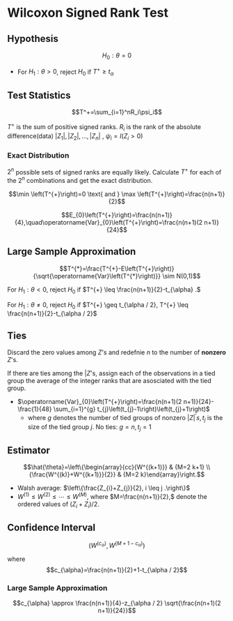 # Wilcoxon Signed Rank Test

## Hypothesis
$$H_0: \theta = 0$$

- For $H_1: \theta>0$, reject $H_0$ if $T^+\geq t_\alpha$

## Test Statistics

$$T^+=\sum_{i=1}^nR_i\psi_i$$

$T^+$ is the sum of positive signed ranks.
$R_i$ is the rank of the absolute difference(data) $|Z_1|,|Z_2|,\dots,|Z_n|$
, $\psi_i=I(Z_i>0)$

### Exact Distribution
$2^n$ possible sets of signed ranks are equally likely. Calculate $T^+$ for each of the $2^n$ combinations and get the exact distribution.

$$\min \left(T^{+}\right)=0 \text{ and } \max \left(T^{+}\right)=\frac{n(n+1)}{2}$$

$$E_{0}\left(T^{+}\right)=\frac{n(n+1)}{4},\quad\operatorname{Var}_{0}\left(T^{+}\right)=\frac{n(n+1)(2 n+1)}{24}$$

## Large Sample Approximation

$$T^{*}=\frac{T^{+}-E\left(T^{+}\right)}{\sqrt{\operatorname{Var}\left(T^{*}\right)}} \sim N(0,1)$$

For $H_{1} : \theta<0,$ reject $H_{0}$ if $T^{+} \leq \frac{n(n+1)}{2}-t_{\alpha} .$

For $H_{1} : \theta \neq 0,$ reject $H_{0}$ if $T^{+} \geq t_{\alpha / 2}, T^{+} \leq \frac{n(n+1)}{2}-t_{\alpha / 2}$

## Ties

Discard the zero values among $Z$'s and redefnie $n$ to the number of **nonzero** $Z$'s.

If there are ties among the $|Z$'s, assign each of the observations in a tied group the average of the integer ranks that are asosciated with the tied group.

- $\operatorname{Var}_{0}\left(T^{+}\right)=\frac{n(n+1)(2 n+1)}{24}-\frac{1}{48} \sum_{i=1}^{g} t_{j}\left(t_{j}-1\right)\left(t_{j}+1\right)$
  - where $g$ denotes the number of tied groups of nonzero $|Z|^{\prime} s, t_{j}$ is the size of
the tied group $j .$ No ties: $g=n, t_{j}=1$

## Estimator

$$\hat{\theta}=\left\{\begin{array}{cc}{W^{(k+1)}} & {M=2 k+1} \\ {\frac{W^{(k)}+W^{(k+1)}}{2}} & {M=2 k}\end{array}\right.$$

- Walsh average: $\left\{\frac{Z_{i}+Z_{j}}{2}, i \leq j .\right\}$
- $W^{(1)} \leq W^{(2)} \leq \cdots \leq W^{(M)},$ where $M=\frac{n(n+1)}{2},$ denote the ordered values
of $\left(Z_{i}+Z_{i}\right) / 2$.


## Confidence Interval
$$\left(W^{\left(c_{\alpha}\right)}, W^{\left(M+1-c_{\alpha}\right)}\right)$$

where 
$$c_{\alpha}=\frac{n(n+1)}{2}+1-t_{\alpha / 2}$$

### Large Sample Approximation
$$c_{\alpha} \approx \frac{n(n+1)}{4}-z_{\alpha / 2} \sqrt{\frac{n(n+1)(2 n+1)}{24}}$$